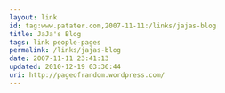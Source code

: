 ```yaml
---
layout: link
id: tag:www.patater.com,2007-11-11:/links/jajas-blog
title: JaJa's Blog
tags: link people-pages
permalink: /links/jajas-blog
date: 2007-11-11 23:41:13
updated: 2010-12-19 03:36:44
uri: http://pageofrandom.wordpress.com/
---
```

